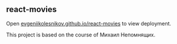 ## react-movies

Open [evgeniikolesnikov.github.io/react-movies](https://evgeniikolesnikov.github.io/react-movies) to view deployment.

This project is based on the course of Михаил Непомнящих.
